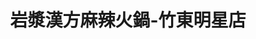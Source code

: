 ---
title: "岩漿漢方麻辣火鍋-竹東明星店"
description: "岩漿漢方麻辣火鍋-竹東明星店"
layout: shop
keywords:
  - 美食競賽
  - 台灣美食
  - 美食精選
datePublished: "2025-06-30"
dateModified: "2025-07-04"
city: "新竹縣"
district: "竹東鎮"
address: "310新竹縣竹東鎮明星一路110號"
phone: "035821318"
geo: "24.774727749029456, 121.05453339218039"
google_map: "https://maps.app.goo.gl/EckBtSjE9T2D5jdK6"
footinder: "https://footinder.com.tw/%e6%96%b0%e7%ab%b9%e7%b8%a3%e7%ab%b9%e6%9d%b1%e9%8e%ae/84846/"
official: "https://yenchiang-hotpot.com/"
award:
  - name: "台北國際牛肉麵節"
    year: "2024"
    entries:
      - group: "鮮食組"
        cooking_style: "紅燒"
        rank: "金牌"

---